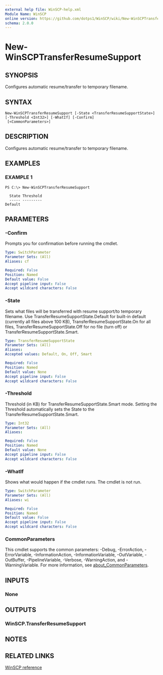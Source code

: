 ```yaml
---
external help file: WinSCP-help.xml
Module Name: WinSCP
online version: https://github.com/dotps1/WinSCP/wiki/New-WinSCPTransferResumeSupport
schema: 2.0.0
---
```


# New-WinSCPTransferResumeSupport

## SYNOPSIS
Configures automatic resume/transfer to temporary filename.

## SYNTAX

```
New-WinSCPTransferResumeSupport [-State <TransferResumeSupportState>] [-Threshold <Int32>] [-WhatIf] [-Confirm]
 [<CommonParameters>]
```

## DESCRIPTION
Configures automatic resume/transfer to temporary filename.

## EXAMPLES

### EXAMPLE 1
```
PS C:\> New-WinSCPTransferResumeSupport

  State Threshold
  ----- ---------
Default
```

## PARAMETERS

### -Confirm
Prompts you for confirmation before running the cmdlet.

```yaml
Type: SwitchParameter
Parameter Sets: (All)
Aliases: cf

Required: False
Position: Named
Default value: False
Accept pipeline input: False
Accept wildcard characters: False
```

### -State
Sets what files will be transferred with resume support/to temporary filename. Use TransferResumeSupportState.Default for built-in default (currently all files above 100 KB), TransferResumeSupportState.On for all files, TransferResumeSupportState.Off for no file (turn off) or TransferResumeSupportState.Smart.

```yaml
Type: TransferResumeSupportState
Parameter Sets: (All)
Aliases:
Accepted values: Default, On, Off, Smart

Required: False
Position: Named
Default value: None
Accept pipeline input: False
Accept wildcard characters: False
```

### -Threshold
Threshold (in KB) for TransferResumeSupportState.Smart mode.
Setting the Threshold automatically sets the State to the TransferResumeSupportState.Smart.

```yaml
Type: Int32
Parameter Sets: (All)
Aliases:

Required: False
Position: Named
Default value: None
Accept pipeline input: False
Accept wildcard characters: False
```

### -WhatIf
Shows what would happen if the cmdlet runs.
The cmdlet is not run.

```yaml
Type: SwitchParameter
Parameter Sets: (All)
Aliases: wi

Required: False
Position: Named
Default value: False
Accept pipeline input: False
Accept wildcard characters: False
```

### CommonParameters
This cmdlet supports the common parameters: -Debug, -ErrorAction, -ErrorVariable, -InformationAction, -InformationVariable, -OutVariable, -OutBuffer, -PipelineVariable, -Verbose, -WarningAction, and -WarningVariable. For more information, see [about_CommonParameters](http://go.microsoft.com/fwlink/?LinkID=113216).

## INPUTS

### None

## OUTPUTS

### WinSCP.TransferResumeSupport

## NOTES

## RELATED LINKS

[WinSCP reference](https://winscp.net/eng/docs/library_transferresumesupport)

